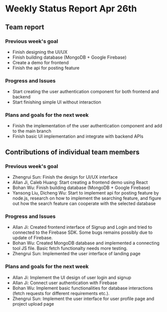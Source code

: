 # Weekly Status Report Apr 26th


## Team report
### Previous week's goal
* Finish designing the UI/UX
* Finish building database (MongoDB + Google Firebase)
* Create a demo for frontend
* Finish the api for posting feature


### Progress and Issues
* Start creating the user authentication component for both frontend and backend
* Start finishing simple UI without interaction


### Plans and goals for the next week
* Finish the implementation of the user authentication component and add to the main branch
* Finish basic UI implementation and integrate with backend APIs


## Contributions of individual team members
### Previous week's goal
* Zhengrui Sun: Finish the design for UI/UX interface
* Allan Ji, Caleb Huang: Start creating a frontend demo using React
* Bohan Wu: Finish building database (MongoDB + Google Firebase)
* Yansong Liu, Dicheng Wu: Start to implement api for posting feature by node.js, research on how to implement the searching feature, and figure out how the search feature can cooperate with the selected database


### Progress and Issues
* Allan Ji: Created frontend interface of Signup and Login and tried to connected to the Firebase SDK. Some bugs remains possibly due to update of Firebase. 
* Bohan Wu: Created MongoDB database and implemented a connecting tool JS file. Basic fetch functionalty needs more testing.
* Zhengrui Sun: Implemented the user interface of landing page


### Plans and goals for the next week
* Allan Ji: Implement the UI design of user login and signup
* Allan Ji: Connect user authentication with Firebase
* Bohan Wu: Implement basic functionalities for database interactions (fetch requests for different requirements etc.).
* Zhengrui Sun: Implement the user interface for user profile page and project upload page 
